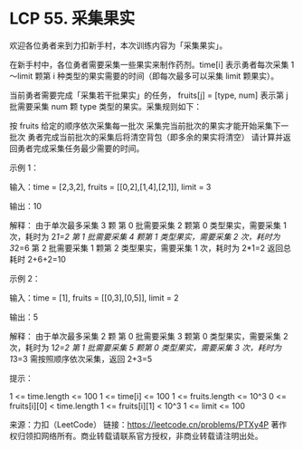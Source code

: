 # LCP 55. 采集果实
欢迎各位勇者来到力扣新手村，本次训练内容为「采集果实」。

在新手村中，各位勇者需要采集一些果实来制作药剂。time[i] 表示勇者每次采集 1～limit 颗第 i 种类型的果实需要的时间（即每次最多可以采集 limit 颗果实）。

当前勇者需要完成「采集若干批果实」的任务， fruits[j] = [type, num] 表示第 j 批需要采集 num 颗 type 类型的果实。采集规则如下：

按 fruits 给定的顺序依次采集每一批次
采集完当前批次的果实才能开始采集下一批次
勇者完成当前批次的采集后将清空背包（即多余的果实将清空）
请计算并返回勇者完成采集任务最少需要的时间。

示例 1：

输入：time = [2,3,2], fruits = [[0,2],[1,4],[2,1]], limit = 3

输出：10

解释：
由于单次最多采集 3 颗
第 0 批需要采集 2 颗第 0 类型果实，需要采集 1 次，耗时为 2*1=2
第 1 批需要采集 4 颗第 1 类型果实，需要采集 2 次，耗时为 3*2=6
第 2 批需要采集 1 颗第 2 类型果实，需要采集 1 次，耗时为 2*1=2
返回总耗时 2+6+2=10

示例 2：

输入：time = [1], fruits = [[0,3],[0,5]], limit = 2

输出：5

解释：
由于单次最多采集 2 颗
第 0 批需要采集 3 颗第 0 类型果实，需要采集 2 次，耗时为 1*2=2
第 1 批需要采集 5 颗第 0 类型果实，需要采集 3 次，耗时为 1*3=3
需按照顺序依次采集，返回 2+3=5

提示：

1 <= time.length <= 100
1 <= time[i] <= 100
1 <= fruits.length <= 10^3
0 <= fruits[i][0] < time.length
1 <= fruits[i][1] < 10^3
1 <= limit <= 100

来源：力扣（LeetCode）
链接：https://leetcode.cn/problems/PTXy4P
著作权归领扣网络所有。商业转载请联系官方授权，非商业转载请注明出处。